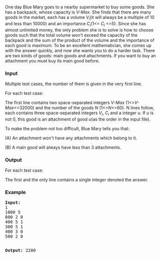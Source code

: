<p>One day Blue Mary goes to a nearby supermarket to buy some goods. She has a backpack, whose capacity is <i>V-Max</i>. She finds that there are many goods in the market, each has a volume <i>V<sub>i</sub></i>(it will always be a multiple of 10 and less than 10000) and an importance <i>C<sub>i</sub></i>(1&lt;= <i>C<sub>i</sub></i> &lt;=5). Since she has almost unlimited money, the only problem she is to solve is how to choose goods such that the total volume won't exceed the capacity of the backpack and the sum of the product of the volume and the importance of each good is maximum. To be an excellent mathematician, she comes up with the answer quickly, and now she wants you to do a harder task. There are two kinds of goods: main goods and attachments. If you want to buy an attachment you must buy its main good before.</p>
<h3>Input</h3>
<p>Multiple test cases, the number of them is given in the very first line.</p>
<p>For each test case:</p>
<p>The first line contains two space-separated integers <i>V-Max</i> (1&lt;=<i>V-Max</i>&lt;=32000) and the number of the goods <i>N</i> (1&lt;=<i>N</i>&lt;=60). N lines follow, each contains three space-separated integers <i>V<sub>i</sub></i>, <i>C<sub>i</sub></i> and a integer <i>u</i>. If <i>u</i> is not 0, this good is an attachment of good <i>u</i>(as the order in the input file).</p>
<p>To make the problem not too difficult, Blue Mary tells you that:</p>
<p>(A) An attachment won't have any attachments which belong to it.</p>
<p>(B) A main good will always have less than 3 attachments.</p>
<h3>Output</h3>
<p>For each test case:</p>
<p>The first and the only line contains a single integer denoted the answer.</p>
<h3>Example</h3>
<pre><b>Input:</b>
1
1000 5
800 2 0
400 5 1
300 5 1
400 3 0
500 2 0

<b>Output:</b>
2200
</pre>